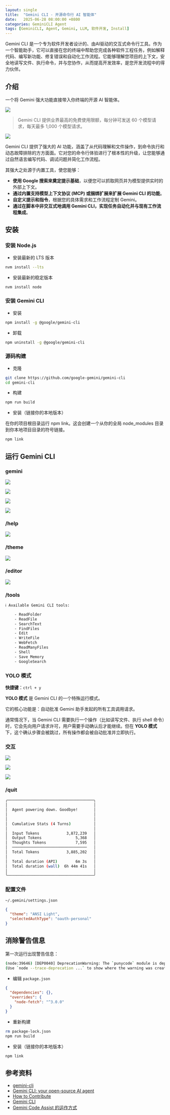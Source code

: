 ```yaml
---
layout: single
title:  "Gemini CLI - 开源命令行 AI 智能体"
date:   2025-06-28 08:00:00 +0800
categories: GeminiCLI Agent
tags: [GeminiCLI, Agent, Gemini, LLM, 软件开发, Install]
---
```


Gemini CLI 是一个专为软件开发者设计的、由AI驱动的交互式命令行工具。作为一个智能助手，它可以直接在您的终端中帮助您完成各种软件工程任务，例如解释代码、编写新功能、修复错误和自动化工作流程。它能够理解您项目的上下文，安全地读写文件、执行命令，并与您协作，从而提高开发效率，是您开发流程中的得力伙伴。

<!--more-->

## 介绍

一个将 Gemini 强大功能直接带入你终端的开源 AI 智能体。

![](/images/2025/GeminiCLI/Gemini_CLI_infographic.width-1000.format-webp.webp)
> Gemini CLI 提供业界最高的免费使用限额，每分钟可发送 60 个模型请求，每天最多 1,000 个模型请求。

![](/images/2025/GeminiCLI/00.png)

Gemini CLI 提供了强大的 AI 功能，涵盖了从代码理解和文件操作，到命令执行和动态故障排除的方方面面。它对您的命令行体验进行了根本性的升级，让您能够通过自然语言编写代码、调试问题并简化工作流程。

其强大之处源于内置工具，使您能够：

- **使用 Google 搜索来奠定提示基础**，以便您可以抓取网页并为模型提供实时的外部上下文。
- **通过内置支持模型上下文协议 (MCP) 或捆绑扩展来扩展 Gemini CLI 的功能**。
- **自定义提示和指令**，根据您的具体需求和工作流程定制 Gemini。
- **通过在脚本中非交互式地调用 Gemini CLI，实现任务自动化并与现有工作流程集成**。


## 安装

### 安装 Node.js

- 安装最新的 LTS 版本

```bash
nvm install --lts
```

- 安装最新的稳定版本

```bash
nvm install node
```

### 安装 Gemini CLI

- 安装
```bash
npm install -g @google/gemini-cli
```

- 卸载
```bash
npm uninstall -g @google/gemini-cli
```

### 源码构建

- 克隆

```bash
git clone https://github.com/google-gemini/gemini-cli
cd gemini-cli
```

- 构建

```bash
npm run build
```

- 安装（链接你的本地版本）

在你的项目根目录运行 npm link。这会创建一个从你的全局 node_modules 目录到你本地项目目录的符号链接。

```bash
npm link
```


## 运行 Gemini CLI

### gemini

![](/images/2025/GeminiCLI/01.jpg)

![](/images/2025/GeminiCLI/02.jpg)

![](/images/2025/GeminiCLI/03.jpg)

![](/images/2025/GeminiCLI/04.jpg)

### /help
![](/images/2025/GeminiCLI/06.jpg)

### /theme
![](/images/2025/GeminiCLI/09.jpg)

### /editor
![](/images/2025/GeminiCLI/editor.png)

### /tools
```bash
ℹ Available Gemini CLI tools:

    - ReadFolder
    - ReadFile
    - SearchText
    - FindFiles
    - Edit
    - WriteFile
    - WebFetch
    - ReadManyFiles
    - Shell
    - Save Memory
    - GoogleSearch
```

### YOLO 模式

**快捷键**：`ctrl + y`

**YOLO 模式** 是 Gemini CLI 的一个特殊运行模式。

它的核心功能是：自动批准 Gemini 助手发起的所有工具调用请求。

通常情况下，当 Gemini CLI 需要执行一个操作（比如读写文件、执行 shell 命令）时，它会先向用户请求许可，用户需要手动确认后才能继续。但在 **YOLO 模式**下，这个确认步骤会被跳过，所有操作都会被自动批准并立即执行。

### 交互

![](/images/2025/GeminiCLI/12.jpg)

![](/images/2025/GeminiCLI/13.jpg)

![](/images/2025/GeminiCLI/14.jpg)

### /quit
```bash
╭──────────────────────────────────────╮
│                                      │
│  Agent powering down. Goodbye!       │
│                                      │
│                                      │
│  Cumulative Stats (4 Turns)          │
│                                      │
│  Input Tokens            3,872,239   │
│  Output Tokens               5,368   │
│  Thoughts Tokens             7,595   │
│  ─────────────────────────────────   │
│  Total Tokens            3,885,202   │
│                                      │
│  Total duration (API)        6m 3s   │
│  Total duration (wall)  6h 44m 41s   │
│                                      │
╰──────────────────────────────────────╯
```

### 配置文件
```bash
~/.gemini/settings.json
```
```json
{
  "theme": "ANSI Light",
  "selectedAuthType": "oauth-personal"
}
```


## 消除警告信息

第一次运行出现警告信息：

```bash
(node:39646) [DEP0040] DeprecationWarning: The `punycode` module is deprecated. Please use a userland alternative instead.
(Use `node --trace-deprecation ...` to show where the warning was created)
```

- 编辑 `package.json`
```json
{
  "dependencies": {},
  "overrides": {
    "node-fetch": "^3.0.0"
  }
}
```

- 重新构建

```bash
rm package-lock.json
npm run build
```

- 安装（链接你的本地版本）

```bash
npm link
```


## 参考资料
- [gemini-cli](https://github.com/google-gemini/gemini-cli)
- [Gemini CLI: your open-source AI agent](https://blog.google/technology/developers/introducing-gemini-cli-open-source-ai-agent/)
- [How to Contribute](https://github.com/google-gemini/gemini-cli/blob/main/CONTRIBUTING.md)
- [Gemini CLI](https://developers.google.com/gemini-code-assist/docs/gemini-cli)
- [Gemini Code Assist 的运作方式](https://developers.google.com/gemini-code-assist/docs/works?hl=zh-cn)
